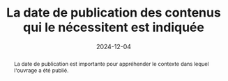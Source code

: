 ---
title: La date de publication des contenus qui le nécessitent est indiquée 
abstract: La date de publication est importante pour appréhender le contexte dans lequel l'ouvrage a été publié. 
categories: 
    - "identification"
agrege: O4006-E006
opquast: '4 006'
indiceebook: '006'
description: "Règle n°06"
before: "005"
weight: "6"
after: "007"
actif: '1'
layout: rules
date: 2024-12-04
tags: 
    - "Accessibilité"
    - "Utilisabilité"
objectif: 
    - "Permettre aux lectrices et lecteurs de remettre l’information en contexte."
    - "Renforcer la confiance dans les informations et faciliter les citations."
Meo: 
    - "Associer à chaque contenu qui le nécessite (article, actualité, produit, etc.) sa date de publication affichée."
Controle: 
    - "Vérifier que les contenus qui le nécessitent sont tous associés à une date de publication affichée."
epubcheck: 
ace: 
humancheck: true
ReadiumGoToolkit: 
Source: 
    - "Opquast"
Referentiel: 
    - ""
steps: 
    - "Projet éditorial"
---
